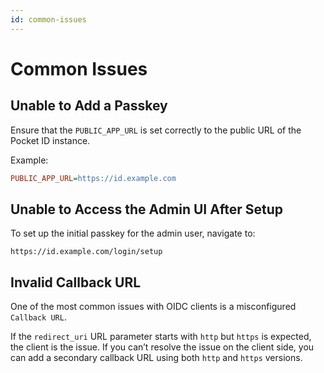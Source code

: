 ```yaml
---
id: common-issues
---
```


# Common Issues

## Unable to Add a Passkey

Ensure that the `PUBLIC_APP_URL` is set correctly to the public URL of the Pocket ID instance.

Example:

```ini
PUBLIC_APP_URL=https://id.example.com
```

## Unable to Access the Admin UI After Setup

To set up the initial passkey for the admin user, navigate to:

```
https://id.example.com/login/setup
```

## Invalid Callback URL

One of the most common issues with OIDC clients is a misconfigured `Callback URL`.

If the `redirect_uri` URL parameter starts with `http` but `https` is expected, the client is the issue. If you can’t resolve the issue on the client side, you can add a secondary callback URL using both `http` and `https` versions.
